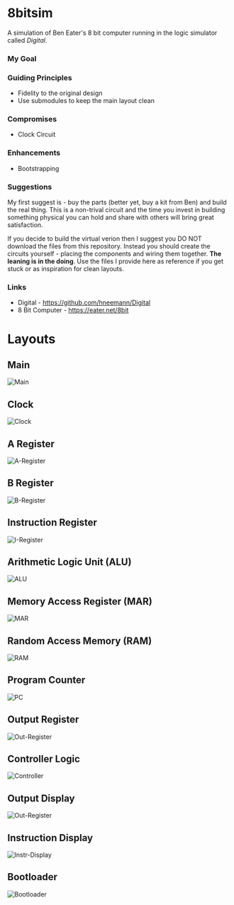 # 8bitsim
A simulation of Ben Eater's 8 bit computer running in the logic simulator called _Digital_.

### My Goal ###

### Guiding Principles ###
* Fidelity to the original design
* Use submodules to keep the main layout clean

### Compromises ###
* Clock Circuit

### Enhancements ###
* Bootstrapping

### Suggestions ###
My first suggest is - buy the parts (better yet, buy a kit from Ben) and build the real thing.  This is a non-trival circuit and the time you invest in building something physical you can hold and share with others will bring great satisfaction.

If you decide to build the virtual verion then I suggest you DO NOT download the files from this repository.  Instead you should create the circuits yourself - placing the components and wiring them together.  __The leaning is in the doing__.  Use the files I provide here as reference if you get stuck or as inspiration for clean layouts.

### Links ###
* Digital - https://github.com/hneemann/Digital
* 8 Bit Computer - https://eater.net/8bit

# Layouts #
## Main ##
![Main](./images/Main.svg)

## Clock ##
![Clock](./images/Clock.svg)

## A Register ##
![A-Register](./images/A-Register.svg)

## B Register ##
![B-Register](./images/B-Register.svg)

## Instruction Register ##
![I-Register](./images/I-Register.svg)

## Arithmetic Logic Unit (ALU) ##
![ALU](./images/ALU.svg)

## Memory Access Register (MAR) ##
![MAR](./images/MAR.svg)

## Random Access Memory (RAM) ##
![RAM](./images/RAM.svg)

## Program Counter ##
![PC](./images/PC.svg)

## Output Register ##
![Out-Register](./images/Out-Register.svg)

## Controller Logic ##
![Controller](./images/Ctrl.svg)

## Output Display ##
![Out-Register](./images/LED7-Driver.svg)

## Instruction Display ##
![Instr-Display](./images/Instr-Display.svg)

## Bootloader ##
![Bootloader](./images/Adder-Counter.svg)
